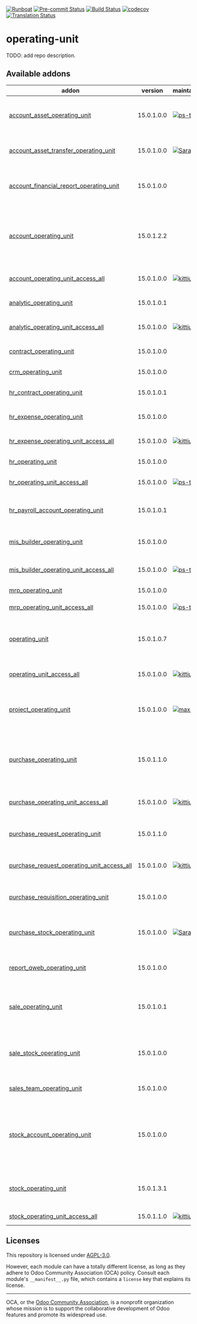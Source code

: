 
[![Runboat](https://img.shields.io/badge/runboat-Try%20me-875A7B.png)](https://runboat.odoo-community.org/builds?repo=OCA/operating-unit&target_branch=15.0)
[![Pre-commit Status](https://github.com/OCA/operating-unit/actions/workflows/pre-commit.yml/badge.svg?branch=15.0)](https://github.com/OCA/operating-unit/actions/workflows/pre-commit.yml?query=branch%3A15.0)
[![Build Status](https://github.com/OCA/operating-unit/actions/workflows/test.yml/badge.svg?branch=15.0)](https://github.com/OCA/operating-unit/actions/workflows/test.yml?query=branch%3A15.0)
[![codecov](https://codecov.io/gh/OCA/operating-unit/branch/15.0/graph/badge.svg)](https://codecov.io/gh/OCA/operating-unit)
[![Translation Status](https://translation.odoo-community.org/widgets/operating-unit-15-0/-/svg-badge.svg)](https://translation.odoo-community.org/engage/operating-unit-15-0/?utm_source=widget)

<!-- /!\ do not modify above this line -->

# operating-unit

TODO: add repo description.

<!-- /!\ do not modify below this line -->

<!-- prettier-ignore-start -->

[//]: # (addons)

Available addons
----------------
addon | version | maintainers | summary
--- | --- | --- | ---
[account_asset_operating_unit](account_asset_operating_unit/) | 15.0.1.0.0 | [![ps-tubtim](https://github.com/ps-tubtim.png?size=30px)](https://github.com/ps-tubtim) | This module adds operating unit information to assets.
[account_asset_transfer_operating_unit](account_asset_transfer_operating_unit/) | 15.0.1.0.0 | [![Saran440](https://github.com/Saran440.png?size=30px)](https://github.com/Saran440) | Add operating unit to asset transfer
[account_financial_report_operating_unit](account_financial_report_operating_unit/) | 15.0.1.0.0 |  | Introduces Operating Unit (OU) in financial reports
[account_operating_unit](account_operating_unit/) | 15.0.1.2.2 |  | Introduces Operating Unit (OU) in invoices and Accounting Entries with clearing account
[account_operating_unit_access_all](account_operating_unit_access_all/) | 15.0.1.0.0 | [![kittiu](https://github.com/kittiu.png?size=30px)](https://github.com/kittiu) | Access all OUs' Accounting
[analytic_operating_unit](analytic_operating_unit/) | 15.0.1.0.1 |  | Analytic Operating Unit
[analytic_operating_unit_access_all](analytic_operating_unit_access_all/) | 15.0.1.0.0 | [![kittiu](https://github.com/kittiu.png?size=30px)](https://github.com/kittiu) | Access all OUs' Analytics
[contract_operating_unit](contract_operating_unit/) | 15.0.1.0.0 |  | Contract Operating Unit
[crm_operating_unit](crm_operating_unit/) | 15.0.1.0.0 |  | Operating Unit in CRM
[hr_contract_operating_unit](hr_contract_operating_unit/) | 15.0.1.0.1 |  | HR Contract Operating Unit
[hr_expense_operating_unit](hr_expense_operating_unit/) | 15.0.1.0.0 |  | HR Expense Operating Unit
[hr_expense_operating_unit_access_all](hr_expense_operating_unit_access_all/) | 15.0.1.0.0 | [![kittiu](https://github.com/kittiu.png?size=30px)](https://github.com/kittiu) | Access all OUs' Expenses
[hr_operating_unit](hr_operating_unit/) | 15.0.1.0.0 |  | HR Operating Unit
[hr_operating_unit_access_all](hr_operating_unit_access_all/) | 15.0.1.0.0 | [![ps-tubtim](https://github.com/ps-tubtim.png?size=30px)](https://github.com/ps-tubtim) | Access all OUs' Employees
[hr_payroll_account_operating_unit](hr_payroll_account_operating_unit/) | 15.0.1.0.1 |  | HR Payroll Account Operating Unit
[mis_builder_operating_unit](mis_builder_operating_unit/) | 15.0.1.0.0 |  | MIS Builder with Operating Unit
[mis_builder_operating_unit_access_all](mis_builder_operating_unit_access_all/) | 15.0.1.0.0 | [![ps-tubtim](https://github.com/ps-tubtim.png?size=30px)](https://github.com/ps-tubtim) | Access all OUs' MIS Builder
[mrp_operating_unit](mrp_operating_unit/) | 15.0.1.0.0 |  | Operating Unit in MRP
[mrp_operating_unit_access_all](mrp_operating_unit_access_all/) | 15.0.1.0.0 | [![ps-tubtim](https://github.com/ps-tubtim.png?size=30px)](https://github.com/ps-tubtim) | Access all OUs' MRP
[operating_unit](operating_unit/) | 15.0.1.0.7 |  | An operating unit (OU) is an organizational entity part of a company
[operating_unit_access_all](operating_unit_access_all/) | 15.0.1.0.0 | [![kittiu](https://github.com/kittiu.png?size=30px)](https://github.com/kittiu) | Access all Operating Units
[project_operating_unit](project_operating_unit/) | 15.0.1.0.0 | [![max3903](https://github.com/max3903.png?size=30px)](https://github.com/max3903) | This module adds operating unit information to projects and tasks.
[purchase_operating_unit](purchase_operating_unit/) | 15.0.1.1.0 |  | Adds the concecpt of operating unit (OU) in purchase order management
[purchase_operating_unit_access_all](purchase_operating_unit_access_all/) | 15.0.1.0.0 | [![kittiu](https://github.com/kittiu.png?size=30px)](https://github.com/kittiu) | Access all OUs' Purchase Orders
[purchase_request_operating_unit](purchase_request_operating_unit/) | 15.0.1.1.0 |  | Operating Unit in Purchase Requests
[purchase_request_operating_unit_access_all](purchase_request_operating_unit_access_all/) | 15.0.1.0.0 | [![kittiu](https://github.com/kittiu.png?size=30px)](https://github.com/kittiu) | Access all OUs' Purchase Requests
[purchase_requisition_operating_unit](purchase_requisition_operating_unit/) | 15.0.1.0.0 |  | Operating Unit in Purchase Requisitions
[purchase_stock_operating_unit](purchase_stock_operating_unit/) | 15.0.1.0.0 | [![Saran440](https://github.com/Saran440.png?size=30px)](https://github.com/Saran440) | Copies the operating unit of purchase picking to the stock picking
[report_qweb_operating_unit](report_qweb_operating_unit/) | 15.0.1.0.0 |  | Qweb Report With Operating Unit
[sale_operating_unit](sale_operating_unit/) | 15.0.1.0.1 |  | An operating unit (OU) is an organizational entity part of a company
[sale_stock_operating_unit](sale_stock_operating_unit/) | 15.0.1.0.0 |  | An operating unit (OU) is an organizational entity part of a company
[sales_team_operating_unit](sales_team_operating_unit/) | 15.0.1.0.0 |  | Sales Team Operating Unit
[stock_account_operating_unit](stock_account_operating_unit/) | 15.0.1.0.0 |  | Create journal entries in moves between internal locations with different operating units.
[stock_operating_unit](stock_operating_unit/) | 15.0.1.3.1 |  | Adds the concept of operating unit (OU) in stock management
[stock_operating_unit_access_all](stock_operating_unit_access_all/) | 15.0.1.1.0 | [![kittiu](https://github.com/kittiu.png?size=30px)](https://github.com/kittiu) | Access all OUs' Stock

[//]: # (end addons)

<!-- prettier-ignore-end -->

## Licenses

This repository is licensed under [AGPL-3.0](LICENSE).

However, each module can have a totally different license, as long as they adhere to Odoo Community Association (OCA)
policy. Consult each module's `__manifest__.py` file, which contains a `license` key
that explains its license.

----
OCA, or the [Odoo Community Association](http://odoo-community.org/), is a nonprofit
organization whose mission is to support the collaborative development of Odoo features
and promote its widespread use.

